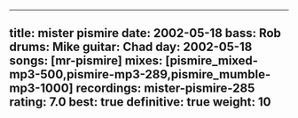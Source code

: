 
---
title: mister pismire
date: 2002-05-18
bass:	Rob
drums:	Mike
guitar:	Chad
day: 2002-05-18
songs: [mr-pismire]
mixes: [pismire_mixed-mp3-500,pismire-mp3-289,pismire_mumble-mp3-1000]
recordings: mister-pismire-285
rating: 7.0
best: true
definitive: true
weight: 10
---
